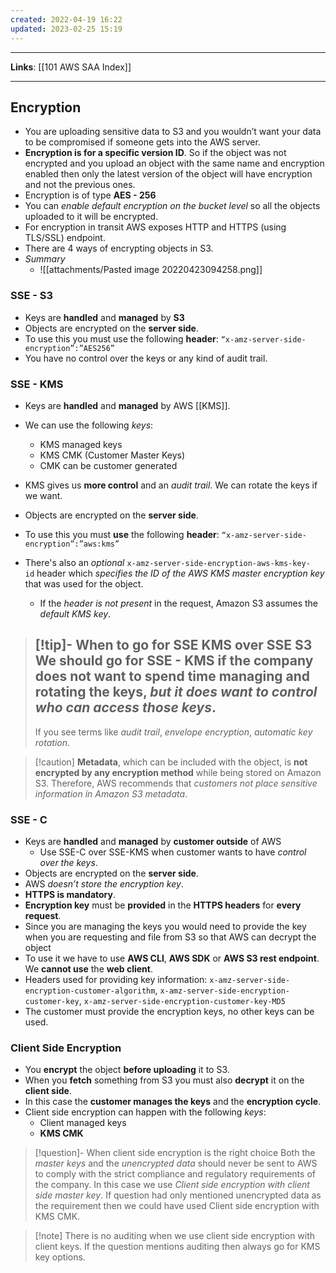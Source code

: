 ```yaml
---
created: 2022-04-19 16:22
updated: 2023-02-25 15:19
---
```

---
**Links**: [[101 AWS SAA Index]]

---
## Encryption
- You are uploading sensitive data to S3 and you wouldn’t want your data to be compromised if someone gets into the AWS server.
- **Encryption is for a specific version ID**. So if the object was not encrypted and you upload an object with the same name and encryption enabled then only the latest version of the object will have encryption and not the previous ones.
- Encryption is of type **AES - 256**
- You can *enable default encryption on the bucket level* so all the objects uploaded to it will be encrypted.
- For encryption in transit AWS exposes HTTP and HTTPS (using TLS/SSL) endpoint.
- There are 4 ways of encrypting objects in S3.
- *Summary*
	- ![[attachments/Pasted image 20220423094258.png]]

### SSE - S3
- Keys are **handled** and **managed** by **S3**
- Objects are encrypted on the **server side**.
- To use this you must use the following **header**: `“x-amz-server-side-encryption”:”AES256”`
- You have no control over the keys or any kind of audit trail.

### SSE - KMS
- Keys are **handled** and **managed** by AWS [[KMS]].
- We can use the following *keys*:
	- KMS managed keys
	- KMS CMK (Customer Master Keys)
	- CMK can be customer generated

- KMS gives us **more control** and an *audit trail*. We can rotate the keys if we want.
- Objects are encrypted on the **server side**.
- To use this you must **use** the following **header**: `“x-amz-server-side-encryption”:”aws:kms”`
- There's also an *optional* `x-amz-server-side-encryption-aws-kms-key-id` header which *specifies the ID of the AWS KMS master encryption key* that was used for the object.
	- If the *header is not present* in the request, Amazon S3 assumes the *default KMS key*.

> [!tip]- When to go for SSE KMS over SSE S3
>  We should go for SSE - KMS if the company does not want to spend time managing and rotating the keys, *but it does want to control who can access those keys*.
> ---
> If you see terms like *audit trail*, *envelope encryption*, *automatic key rotation*. 

> [!caution] **Metadata**, which can be included with the object, is **not encrypted by any encryption method** while being stored on Amazon S3. Therefore, AWS recommends that *customers not place sensitive information in Amazon S3 metadata*.

### SSE - C
- Keys are **handled** and **managed** by **customer outside** of AWS
	- Use SSE-C over SSE-KMS when customer wants to have *control over the keys*.
- Objects are encrypted on the **server side**.
- AWS *doesn’t store the encryption key*.
- **HTTPS is mandatory**.
- **Encryption key** must be **provided** in the **HTTPS headers** for **every request**.
- Since you are managing the keys you would need to provide the key when you are requesting and file from S3 so that AWS can decrypt the object
- To use it we have to use **AWS CLI**, **AWS SDK** or **AWS S3 rest endpoint**. We **cannot use** the **web client**.
- Headers used for providing key information: `x-amz-server-side-encryption-customer-algorithm`, `x-amz-server-side-encryption-customer-key`, `x-amz-server-side-encryption-customer-key-MD5`
- The customer must provide the encryption keys, no other keys can be used.

### Client Side Encryption
- You **encrypt** the object **before uploading** it to S3.
- When you **fetch** something from S3 you must also **decrypt** it on the **client side**.
- In this case the **customer manages the keys** and the **encryption cycle**.
- Client side encryption can happen with the following *keys*:
	- Client managed keys
	- **KMS CMK**

> [!question]- When client side encryption is the right choice
> Both the *master keys* and the *unencrypted data* should never be sent to AWS to comply with the strict compliance and regulatory requirements of the company.
> In this case we use *Client side encryption with client side master key*. If question had only mentioned unencrypted data as the requirement then we could have used Client side encryption with KMS CMK.

> [!note] There is no auditing when we use client side encryption with client keys. If the question mentions auditing then always go for KMS key options.